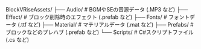 
BlockVRiseAssets/
├── Audio/               # BGMやSEの音源データ (.MP3 など)
├── Effect/              # ブロック削除時のエフェクト (.prefab など)
├── Fonts/               # フォントデータ (.ttf など)
├── Material/            # マテリアルデータ (.mat など)
├── Prefabs/             # ブロックなどのプレハブ (.prefab など)
└── Scripts/             # C#スクリプトファイル (.cs など)
